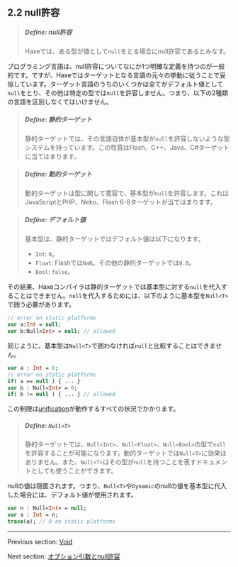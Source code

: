 ## 2.2 null許容

> ##### Define: null許容
>
> Haxeでは、ある型が値として`null`をとる場合にnull許容であるとみなす。

プログラミング言語は、null許容についてなにか1つ明確な定義を持つのが一般的です。ですが、Haxeではターゲットとなる言語の元々の挙動に従うことで妥協しています。ターゲット言語のうちのいくつかは全てがデフォルト値として`null`をとり、その他は特定の型では`null`を許容しません。つまり、以下の2種類の言語を区別しなくてはいけません。

> ##### Define: 静的ターゲット
>
> 静的ターゲットでは、その言語自体が基本型が`null`を許容しないような型システムを持っています。この性質はFlash、C++、Java、C#ターゲットに当てはまります。

> ##### Define: 動的ターゲット
>
> 動的ターゲットは型に関して寛容で、基本型が`null`を許容します。これはJavaScriptとPHP、Neko、Flash 6-8ターゲットが当てはまります。

> ##### Define: デフォルト値
>
> 
>   基本型は、静的ターゲットではデフォルト値は以下になります。
>   
> * `Int`: `0`。
> * `Float`: Flashでは`NaN`。その他の静的ターゲットでは`0.0`。
> * `Bool`: `false`。
> 
> 

その結果、Haxeコンパイラは静的ターゲットでは基本型に対する`null`を代入することはできません。`null`を代入するためには、以下のように基本型を`Null<T>`で囲う必要があります。

```haxe
// error on static platforms
var a:Int = null;
var b:Null<Int> = null; // allowed
```

同じように、基本型は`Null<T>`で囲わなければ`null`と比較することはできません。

```haxe
var a : Int = 0;
// error on static platforms
if( a == null ) { ... }
var b : Null<Int> = 0;
if( b != null ) { ... } // allowed
```

この制限は[unification](type-system-unification.md)が動作するすべての状況でかかります。

> ##### Define: `Null<T>`
>
> 静的ターゲットでは、`Null<Int>`、`Null<Float>`、`Null<Bool>`の型で`null`を許容することが可能になります。動的ターゲットでは`Null<T>`に効果はありません。また、`Null<T>`はその型が`null`を持つことを表すドキュメントとしても使うことができます。

nullの値は隠匿されます。つまり、`Null<T>`や`Dynamic`のnullの値を基本型に代入した場合には、デフォルト値が使用されます。

```haxe
var n : Null<Int> = null;
var a : Int = n;
trace(a); // 0 on static platforms
```

---

Previous section: [Void](types-void.md)

Next section: [オプション引数とnull許容](types-nullability-optional-arguments.md)